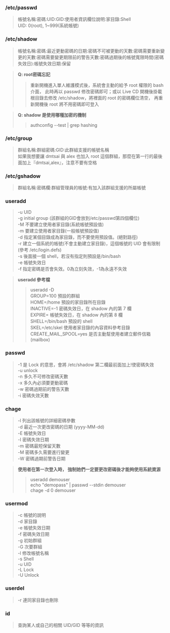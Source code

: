 ### /etc/passwd
>帳號名稱:密碼:UID:GID:使用者資訊欄位說明:家目錄:Shell<br>
>UID: 0(root), 1~999(系統帳號)

### /etc/shadow
>帳號名稱:密碼:最近更動密碼的日期:密碼不可被更動的天數:密碼需要重新變更的天數:密碼需要變更期限前的警告天數:密碼過期後的帳號寬限時間(密碼失效日):帳號失效日期:保留

> **Q: root密碼忘記**
>> 重新開機進入單人維護模式後，系統會主動的給予 root 權限的 bash 介面， 此時再以 passwd 修改密碼即可；或以 Live CD 開機後掛載根目錄去修改 /etc/shadow，將裡面的 root 的密碼欄位清空， 再重新開機後 root 將不用密碼即可登入

> **Q: shadow 是使用哪種加密的機制**
>> authconfig --test | grep hashing

### /etc/group
>群組名稱:群組密碼:GID:此群組支援的帳號名稱<br>
>如果我想要讓 dmtsai 與 alex 也加入 root 這個群組，那麼在第一行的最後面加上『dmtsai,alex』，注意不要有空格

### /etc/gshadow
>群組名稱:密碼欄:群組管理員的帳號:有加入該群組支援的所屬帳號

### useradd
>-u UID<br>
>-g initial group (該群組的GID會放到/etc/passwd第四個欄位)<br>
>-M 不要建立使用者家目錄(系統帳號預設值)<br>
>-m 要建立使用者家目錄(一般帳號預設值)<br>
>-d 指定某個目錄成為家目錄，而不要使用預設值。(絕對路徑)<br>
>-r 建立一個系統的帳號(不會主動建立家目錄)，這個帳號的 UID 會有限制(參考 /etc/login.defs)<br>
>-s 後面接一個 shell，若沒有指定則預設是/bin/bash<br>
>-e 帳號失效日<br>
>-f 指定密碼是否會失效。0為立刻失效，-1為永遠不失效

>**useradd 參考檔**
>>useradd -D<br>
>>GROUP=100 預設的群組<br>
>>HOME=/home 預設的家目錄所在目錄<br>
>>INACTIVE=-1 密碼失效日，在 shadow 內的第 7 欄<br>
>>EXPIRE=	帳號失效日，在 shadow 內的第 8 欄<br>
>>SHELL=/bin/bash	預設的 shell<br>
>>SKEL=/etc/skel 使用者家目錄的內容資料參考目錄<br>
>>CREATE_MAIL_SPOOL=yes 是否主動幫使用者建立郵件信箱(mailbox)

### passwd
>-1 是 Lock 的意思，會將 /etc/shadow 第二欄最前面加上!使密碼失效<br>
>-u unlock<br>
>-n 多久不可修改密碼天數<br>
>-x 多久內必須要更動密碼<br>
>-w 密碼過期前的警告天數<br>
>-i 密碼失效天數

### chage
>-l 列出該帳號的詳細密碼參數<br>
>-d 最近一次更改密碼的日期 (yyyy-MM-dd)<br>
>-E 帳號失效日<br>
>-I 密碼失效日期<br>
>-m 密碼最短保留天數<br>
>-M 密碼多久需要進行變更<br>
>-W 密碼過期前警告日期

>**使用者在第一次登入時， 強制她們一定要更改密碼後才能夠使用系統資源**
>> useradd demouser<br>
>> echo "demopass" | passwd --stdin demouser<br>
>> chage -d 0 demouser

### usermod
>-c 帳號的說明<br>
>-d 家目錄<br>
>-e 帳號失效日期<br>
>-f 密碼失效日期<br>
>-g 初始群組<br>
>-G 次要群組<br>
>-l 修改帳號名稱<br>
>-s Shell<br>
>-u UID<br>
>-L Lock<br>
>-U Unlock

### userdel
>-r 連同家目錄也刪除

### id
>查詢某人或自己的相關 UID/GID 等等的資訊

